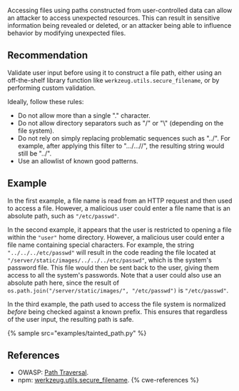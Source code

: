 Accessing files using paths constructed from user-controlled data can allow an attacker to access unexpected resources. This can result in sensitive information being revealed or deleted, or an attacker being able to influence behavior by modifying unexpected files.


## Recommendation
Validate user input before using it to construct a file path, either using an off-the-shelf library function like `werkzeug.utils.secure_filename`, or by performing custom validation.

Ideally, follow these rules:

* Do not allow more than a single "." character.
* Do not allow directory separators such as "/" or "\\" (depending on the file system).
* Do not rely on simply replacing problematic sequences such as "../". For example, after applying this filter to ".../...//", the resulting string would still be "../".
* Use an allowlist of known good patterns.

## Example
In the first example, a file name is read from an HTTP request and then used to access a file. However, a malicious user could enter a file name that is an absolute path, such as `"/etc/passwd"`.

In the second example, it appears that the user is restricted to opening a file within the `"user"` home directory. However, a malicious user could enter a file name containing special characters. For example, the string `"../../../etc/passwd"` will result in the code reading the file located at `"/server/static/images/../../../etc/passwd"`, which is the system's password file. This file would then be sent back to the user, giving them access to all the system's passwords. Note that a user could also use an absolute path here, since the result of `os.path.join("/server/static/images/", "/etc/passwd")` is `"/etc/passwd"`.

In the third example, the path used to access the file system is normalized *before* being checked against a known prefix. This ensures that regardless of the user input, the resulting path is safe.

{% sample src="examples/tainted_path.py" %}

## References
* OWASP: [Path Traversal](https://owasp.org/www-community/attacks/Path_Traversal).
* npm: [werkzeug.utils.secure_filename](http://werkzeug.pocoo.org/docs/utils/#werkzeug.utils.secure_filename).
{% cwe-references %}
